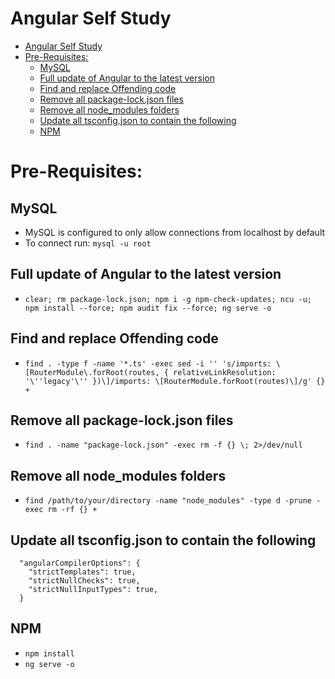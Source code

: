 # Angular Self Study
- [Angular Self Study](#angular-self-study)
- [Pre-Requisites:](#pre-requisites)
  - [MySQL](#mysql)
  - [Full update of Angular to the latest version](#full-update-of-angular-to-the-latest-version)
  - [Find and replace Offending code](#find-and-replace-offending-code)
  - [Remove all package-lock.json files](#remove-all-package-lockjson-files)
  - [Remove all node\_modules folders](#remove-all-node_modules-folders)
  - [Update all tsconfig.json to contain the following](#update-all-tsconfigjson-to-contain-the-following)
  - [NPM](#npm)


# Pre-Requisites:

## MySQL
- MySQL is configured to only allow connections from localhost by default
- To connect run:
    `mysql -u root`

## Full update of Angular to the latest version
- `clear; rm package-lock.json; npm i -g npm-check-updates; ncu -u; npm install --force; npm audit fix --force; ng serve -o`

## Find and replace Offending code
- `find . -type f -name '*.ts' -exec sed -i '' 's/imports: \[RouterModule\.forRoot(routes, { relativeLinkResolution: '\''legacy'\'' })\]/imports: \[RouterModule.forRoot(routes)\]/g' {} +`

## Remove all package-lock.json files
- `find . -name "package-lock.json" -exec rm -f {} \; 2>/dev/null`

## Remove all node_modules folders
- `find /path/to/your/directory -name "node_modules" -type d -prune -exec rm -rf {} +`

## Update all tsconfig.json to contain the following
```
  "angularCompilerOptions": {
    "strictTemplates": true,
    "strictNullChecks": true,
    "strictNullInputTypes": true,
  }
```
## NPM
- `npm install`
- `ng serve -o`